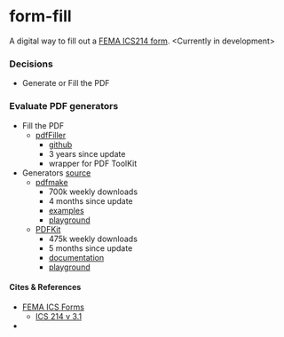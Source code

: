 # form-fill
A digital way to fill out a [FEMA ICS214 form](references/ics%20form%20214,%20activity%20log%20(v3.1).pdf). &lt;Currently in development>

### Decisions
- Generate or Fill the PDF

### Evaluate PDF generators
- Fill the PDF
  - [pdfFiller](https://www.npmjs.com/package/pdffiller)
    - [github](https://github.com/pdffillerjs/pdffiller)
    - 3 years since update
    - wrapper for PDF ToolKit
- Generators [source](https://openbase.com/categories/js/best-nodejs-pdf-generator-libraries)
  - [pdfmake](https://www.npmjs.com/package/pdfmake)
    - 700k weekly downloads
    - 4 months since update
    - [examples](https://github.com/bpampuch/pdfmake/tree/0.1/examples)
    - [playground](http://pdfmake.org/playground.html)
  - [PDFKit](https://www.npmjs.com/package/pdfkit)
    - 475k weekly downloads
    - 5 months since update
    - [documentation](http://pdfkit.org/docs/getting_started.html)
    - [playground](http://pdfkit.org/demo/browser.html)

#### Cites & References
- [FEMA ICS Forms](https://training.fema.gov/icsresource/icsforms.aspx)
  - [ICS 214 v 3.1](https://training.fema.gov/emiweb/is/icsresource/assets/ics%20forms/ics%20form%20214,%20activity%20log%20(v3.1).pdf)
- 
